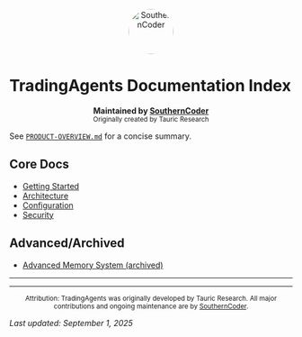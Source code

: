 
<p align="center">
	<img src="https://avatars.githubusercontent.com/u/10604394?v=4" alt="SouthernCoder" width="80" style="border-radius: 50%;"/>
</p>

# TradingAgents Documentation Index

<p align="center">
	<b>Maintained by <a href="https://github.com/southerncoder">SouthernCoder</a></b><br>
	<sub>Originally created by Tauric Research</sub>
</p>

See [`PRODUCT-OVERVIEW.md`](./PRODUCT-OVERVIEW.md) for a concise summary.

## Core Docs
- [Getting Started](./GETTING-STARTED.md)
- [Architecture](./ARCHITECTURE.md)
- [Configuration](./CONFIGURATION.md)
- [Security](./SECURITY-CONSOLIDATED.md)

## Advanced/Archived
- [Advanced Memory System (archived)](./ADVANCED-MEMORY-SYSTEM.md)

---
---
<p align="center">
	<sub>Attribution: TradingAgents was originally developed by Tauric Research. All major contributions and ongoing maintenance are by <a href="https://github.com/southerncoder">SouthernCoder</a>.</sub>
</p>

*Last updated: September 1, 2025*